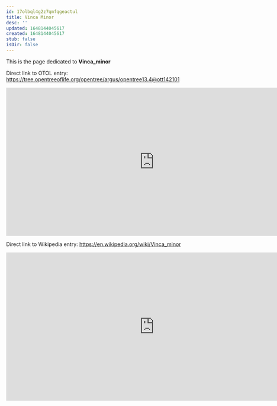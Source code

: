 ```yaml
---
id: 17olbql4g2z7qmfqgeactul
title: Vinca Minor
desc: ''
updated: 1648144045617
created: 1648144045617
stub: false
isDir: false
---
```

This is the page dedicated to **Vinca_minor**


Direct link to OTOL entry: https://tree.opentreeoflife.org/opentree/argus/opentree13.4@ott142101



<html>
    <body>
    <iframe src="https://tree.opentreeoflife.org/opentree/argus/opentree13.4@ott142101"
    width="800" height="400" frameborder="0" allowfullscreen> </iframe>
    </body>
</html>
    


Direct link to Wikipedia entry: https://en.wikipedia.org/wiki/Vinca_minor



<html>
    <body>
    <iframe src="https://en.wikipedia.org/wiki/Vinca_minor"
    width="800" height="400" frameborder="0" allowfullscreen> </iframe>
    </body>
</html>
    
